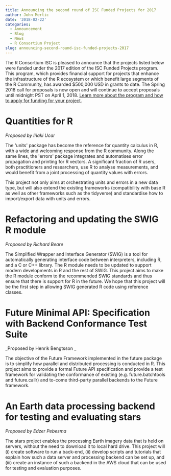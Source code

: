 ```yaml
---
title: Announcing the second round of ISC Funded Projects for 2017
author: John Mertic
date: '2018-02-22'
categories:
  - Announcement
  - Blog
  - News
  - R Consortium Project
slug: announcing-second-round-isc-funded-projects-2017
---
```


The R Consortium ISC is pleased to announce that the projects listed below were funded under the 2017 edition of the ISC Funded Projects program. This program, which provides financial support for projects that enhance the infrastructure of the R ecosystem or which benefit large segments of the R Community, has awarded $500,000 USD in grants to date. The Spring 2018 call for proposals is now open and will continue to accept proposals until midnight PST on April 1, 2018.  [Learn more about the program and how to apply for funding for your project](https://www.r-consortium.org/projects/call-for-proposals).

# Quantities for R

_Proposed by Iñaki Ucar_

The 'units' package has become the reference for quantity calculus in R, with a wide and welcoming response from the R community. Along the same lines, the 'errors' package integrates and automatises error propagation and printing for R vectors. A significant fraction of R users, both practitioners and researchers, use R to analyse measurements, and would benefit from a joint processing of quantity values with errors.

This project not only aims at orchestrating units and errors in a new data type, but will also extend the existing frameworks (compatibility with base R as well as other frameworks such as the tidyverse) and standardise how to import/export data with units and errors.

# Refactoring and updating the SWIG R module

_Proposed by Richard Beare_

The Simplified Wrapper and Interface Generator (SWIG) is a tool for automatically generating interface code between interpreters, including R, and a C or C++ library. The R module needs to be updated to support modern developments in R and the rest of SWIG. This project aims to make the R module conform to the recommended SWIG standards and thus ensure that there is support for R in the future. We hope that this project will be the first step in allowing SWIG generated R code using reference classes.

# Future Minimal API: Specification with Backend Conformance Test Suite

_Proposed by Henrik Bengtsson _

The objective of the Future Framework implemented in the future package is to simplify how parallel and distributed processing is conducted in R. This project aims to provide a formal Future API specification and provide a test framework for validating the conformance of existing (e.g. future.batchtools and future.callr) and to-come third-party parallel backends to the Future framework.

# An Earth data processing backend for testing and evaluating stars

_Proposed by Edzer Pebesma_

The stars project enables the processing Earth imagery data that is held on servers, without the need to download it to local hard drive. This project will (i) create software to run a back-end, (ii) develop scripts and tutorials that explain how such a data server and processing backend can be set up, and (iii) create an instance of such a backend in the AWS cloud that can be used for testing and evaluation purposes.
